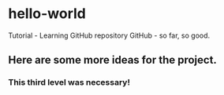 # hello-world
Tutorial - Learning GitHub repository
GitHub - so far, so good.

## Here are some more ideas for the project.

### This third level was necessary!
